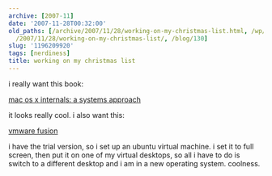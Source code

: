 ```yaml
---
archive: [2007-11]
date: '2007-11-28T00:32:00'
old_paths: [/archive/2007/11/28/working-on-my-christmas-list.html, /wp/2007/11/28/working-on-my-christmas-list/,
  /2007/11/28/working-on-my-christmas-list/, /blog/130]
slug: '1196209920'
tags: [nerdiness]
title: working on my christmas list
---
```


i really want this book:

[mac os x internals: a systems approach][1]

it looks really cool. i also want this:

[vmware fusion][2]

i have the trial version, so i set up an ubuntu virtual machine. i set it
to full screen, then put it on one of my virtual desktops, so all i have
to do is switch to a different desktop and i am in a new operating system.
coolness.

[1]: http://www.amazon.com/Mac-OS-Internals-Systems-Approach/dp/0321278542/ref=pd_bbs_1?ie=UTF8&s=books&qid=1196210051&sr=8-1
[2]: http://www.vmware.com/products/fusion/


